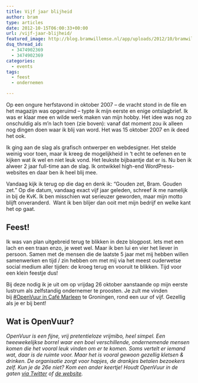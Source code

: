 ```yaml
---
title: Vijf jaar blijheid
author: bram
type: articles
date: 2012-10-15T06:00:33+00:00
url: /vijf-jaar-blijheid/
featured_image: http://blog.bramwillemse.nl/app/uploads/2012/10/bramwillemse-vijf_jaar_lustrum.png
dsq_thread_id:
  - 3474902369
  - 3474902369
categories:
  - events
tags:
  - feest
  - ondernemen

---
```

<p class="lead">
  Op een ongure herfstavond in oktober 2007 – de vracht stond in de file en het magazijn was opgeruimd – typte ik mijn eerste en enige ontslagbrief. Ik was er klaar mee en wilde werk maken van mijn hobby. Het idee was nog zo onschuldig als m&#8217;n lach toen (zie boven): vanaf dat moment zou ik alleen nog dingen doen waar ik blij van word. Het was 15 oktober 2007 en ik deed het ook.
</p>

<!--more-->

Ik ging aan de slag als grafisch ontwerper en webdesigner. Het stelde weinig voor toen, maar ik kreeg de mogelijkheid in &#8216;t echt te oefenen en te kijken wat ik wel en niet leuk vond. Het leukste bijbaantje dat er is. Nu ben ik alweer 2 jaar full-time aan de slag. Ik ontwikkel high-end WordPress-websites en daar ben ik heel blij mee.

Vandaag kijk ik terug op die dag en denk ik: &#8220;Gouden zet, Bram. Gouden zet.&#8221; Op die datum, vandaag exact vijf jaar geleden, schreef ik me namelijk in bij de KvK. Ik ben misschien wat serieuzer geworden, maar mijn motto blijft onveranderd.  Want ik ben blijer dan ooit met mijn bedrijf en welke kant het op gaat.

## Feest!

Ik was van plan uitgebreid terug te blikken in deze blogpost. Iets met een lach en een traan enzo, je weet wel. Maar ik ben lui en vier het liever in persoon. Samen met de mensen die de laatste 5 jaar met mij hebben willen samenwerken en tijd / zin hebben om met mij via het meest ouderwetse social medium aller tijden: de kroeg terug en vooruit te blikken. Tijd voor een klein feestje dus!

Bij deze nodig ik je uit om op vrijdag 26 oktober aanstaande op mijn eerste lustrum als zelfstandig ondernemer te proosten. Je zult me vinden bij <a title="Café Marleen op Google Maps" href="https://maps.google.com/maps/ms?msa=0&msid=213100883150484672233.0004ae8e78d54cc3bcfd5&ie=UTF8&ll=53.21576,6.567464&spn=0.006964,0.019999&t=m&z=16&vpsrc=6" target="_blank">#OpenVuur in Café Marleen</a> te Groningen, rond een uur of vijf. Gezellig als je er bij bent!

## Wat is OpenVuur?

_OpenVuur is een fijne, vrij pretentieloze vrijmibo, heel simpel. Een tweewekelijkse borrel waar een boel verschillende, ondernemende mensen komen die het vooral leuk vinden om er te komen. Soms vertelt er iemand wat, daar is de ruimte voor. Maar het is vooral gewoon gezellig kletsen & drinken. De organisatie zorgt voor hapjes, de drankjes betalen bezoekers zelf. Kun je de 26e niet? Kom een ander keertje! Houdt OpenVuur in de gaten <a title="OpenVuur op Twitter" href="https://twitter.com/search?q=%23openvuur" target="_blank">via Twitter</a> of <a title="De officiële OpenVuur-website" href="http://openvuur.org" target="_blank">de website</a>._